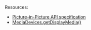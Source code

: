 Resources:
- [Picture-in-Picture API specification](https://w3c.github.io/picture-in-picture/)
- [MediaDevices.getDisplayMedia()](https://developer.mozilla.org/en-US/docs/Web/API/MediaDevices/getDisplayMedia)